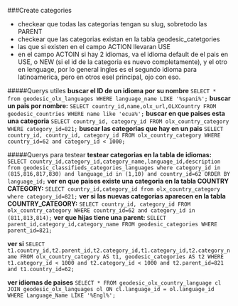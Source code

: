 ###Create categories
* checkear que todas las categorias tengan su slug, sobretodo las PARENT
* checkear que las categorias existan en la tabla geodesic_catetgories
* las que si existen en el campo ACTION llevaran USE
* en el campo ACTOIN si hay 2 idiomas, va el idioma default de el pais en USE, o NEW (si el id de la categoria es nuevo completamente), y el otro en lenguage, por lo general ingles es el segundo idioma para latinoamerica, pero en otros esel principal, ojo con eso.

#####Querys utiles 
**buscar el ID de un idioma por su nombre**  `SELECT * from geodesic_olx_languages WHERE language_name LIKE '%spani%';`
**buscar un pais por nombre:** `SELECT country_id,name,olx_url,OLXCountry FROM geodesic_countries WHERE name like 'ecua%';`
**buscar en que paises esta una categoria** `SELECT country_id, category_id FROM olx_country_category WHERE category_id=821;`
**buscar las categorias que hay en un pais** `SELECT country_id, country_id, category_id FROM olx_country_category WHERE country_id=62 and category_id < 1000;`


#####Querys para testear
**testear categorias en la tabla de idiomas:**
`SELECT country_id,category_id,category_name,language_id,description from geodesic_classifieds_categories_languages where category_id in (815,816,817,830) and language_id in (1,10) and country_id=62 ORDER BY language_id;`
**ver en que paises existe una categoria en la tabla COUNTRY CATEGORY:**
`SELECT country_id,category_id from olx_country_category where category_id=821;`
**ver si las nuevas categorias aparecen en la tabla COUNTRY_CATEGORY:**
`SELECT country_id, category_id FROM olx_country_category WHERE country_id=62 and category_id in (811,813,814);`
**ver que hijas tiene una parent:**
`SELECT parent_id,category_id,category_name FROM geodesic_categories WHERE parent_id=821;`

**ver si**
`SELECT t1.country_id,t2.parent_id,t2.category_id,t1.category_id,t2.category_name FROM olx_country_category AS t1, geodesic_categories AS t2 WHERE t1.category_id < 1000 and t2.category_id < 1000 and t2.parent_id=821 and t1.country_id=62;`

**ver idiomas de paìses**
`SELECT * FROM geodesic_olx_country_language cl JOIN geodesic_olx_languages ol ON cl.language_id = ol.language_id WHERE Language_Name LIKE '%Engl%';`
